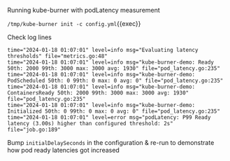 Running kube-burner with podLatency measurement

```/tmp/kube-burner init -c config.yml```{{exec}}


Check log lines

```
time="2024-01-18 01:07:01" level=info msg="Evaluating latency thresholds" file="metrics.go:48"           
time="2024-01-18 01:07:01" level=info msg="kube-burner-demo: Ready 50th: 2000 99th: 3000 max: 3000 avg: 1930" file="pod_latency.go:235"     
time="2024-01-18 01:07:01" level=info msg="kube-burner-demo: PodScheduled 50th: 0 99th: 0 max: 0 avg: 0" file="pod_latency.go:235"          
time="2024-01-18 01:07:01" level=info msg="kube-burner-demo: ContainersReady 50th: 2000 99th: 3000 max: 3000 avg: 1930" file="pod_latency.go:235"         
time="2024-01-18 01:07:01" level=info msg="kube-burner-demo: Initialized 50th: 0 99th: 0 max: 0 avg: 0" file="pod_latency.go:235"           
time="2024-01-18 01:07:01" level=error msg="podLatency: P99 Ready latency (3.00s) higher than configured threshold: 2s" file="job.go:189"
```

Bump `initialDelaySeconds` in the configuration & re-run to demonstrate how
pod ready latencies got increased